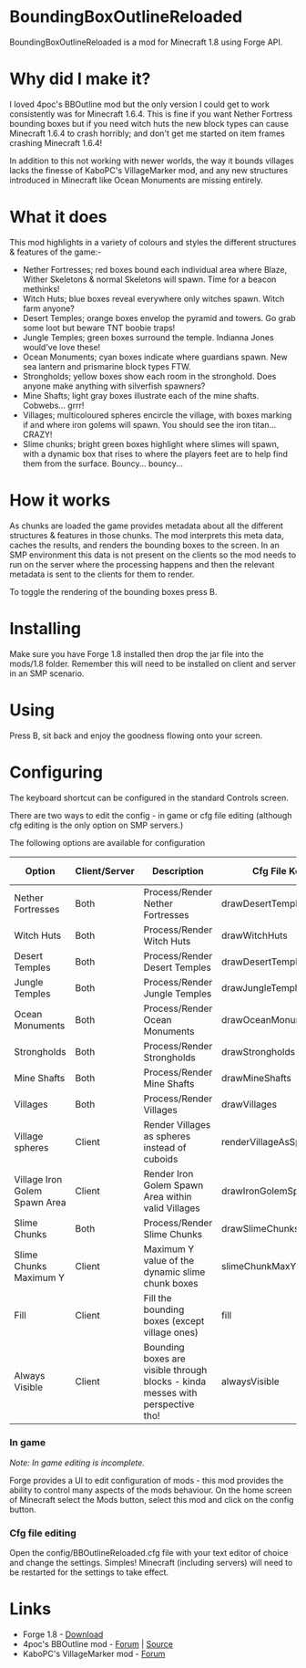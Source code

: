 # BoundingBoxOutlineReloaded

BoundingBoxOutlineReloaded is a mod for Minecraft 1.8 using Forge API.

# Why did I make it?

I loved 4poc's BBOutline mod but the only version I could get to work consistently was for Minecraft 1.6.4. This is fine if you want Nether Fortress bounding boxes but if you need witch huts the new block types can cause Minecraft 1.6.4 to crash horribly; and don't get me started on item frames crashing Minecraft 1.6.4!

In addition to this not working with newer worlds, the way it bounds villages lacks the finesse of KaboPC's VillageMarker mod, and any new structures introduced in Minecraft like Ocean Monuments are missing entirely.

# What it does

This mod highlights in a variety of colours and styles the different structures & features of the game:-
- Nether Fortresses; red boxes bound each individual area where Blaze, Wither Skeletons & normal Skeletons will spawn. Time for a beacon methinks!
- Witch Huts; blue boxes reveal everywhere only witches spawn. Witch farm anyone?
- Desert Temples; orange boxes envelop the pyramid and towers. Go grab some loot but beware TNT boobie traps!
- Jungle Temples; green boxes surround the temple. Indianna Jones would've love these!
- Ocean Monuments; cyan boxes indicate where guardians spawn. New sea lantern and prismarine block types FTW.
- Strongholds; yellow boxes show each room in the stronghold. Does anyone make anything with silverfish spawners?
- Mine Shafts; light gray boxes illustrate each of the mine shafts. Cobwebs... grrr!
- Villages; multicoloured spheres encircle  the village, with boxes marking if and where iron golems will spawn. You should see the iron titan... CRAZY!
- Slime chunks; bright green boxes highlight where slimes will spawn, with a dynamic box that rises to where the players feet are to help find them from the surface. Bouncy... bouncy...

# How it works

As chunks are loaded the game provides metadata about all the different structures & features in those chunks.  The mod interprets this meta data, caches the results, and renders the bounding boxes to the screen.  In an SMP environment this data is not present on the clients so the mod needs to run on the server where the processing happens and then the relevant metadata is sent to the clients for them to render.

To toggle the rendering of the bounding boxes press B.

# Installing

Make sure you have Forge 1.8 installed then drop the jar file into the mods/1.8 folder.  Remember this will need to be installed on client and server in an SMP scenario.

# Using

Press B, sit back and enjoy the goodness flowing onto your screen.

# Configuring

The keyboard shortcut can be configured in the standard Controls screen.

There are two ways to edit the config - in game or cfg file editing (although cfg editing is the only option on SMP servers.)

The following options are available for configuration

Option | Client/Server | Description | Cfg File Key | Cfg File Values | Default
--- | --- | --- | --- | --- | ---
Nether Fortresses | Both | Process/Render Nether Fortresses | drawDesertTemples | true/false | true
Witch Huts | Both | Process/Render Witch Huts | drawWitchHuts | true/false | true
Desert Temples | Both | Process/Render Desert Temples | drawDesertTemples | true/false | true
Jungle Temples | Both | Process/Render Jungle Temples | drawJungleTemples | true/false | true
Ocean Monuments | Both | Process/Render Ocean Monuments | drawOceanMonuments | true/false | true
Strongholds | Both | Process/Render Strongholds | drawStrongholds | true/false | false
Mine Shafts | Both | Process/Render Mine Shafts | drawMineShafts | true/false | false
Villages | Both | Process/Render Villages | drawVillages | true/false | true
Village spheres | Client | Render Villages as spheres instead of cuboids | renderVillageAsSphere | true/false | true
Village Iron Golem Spawn Area | Client | Render Iron Golem Spawn Area within valid Villages | drawIronGolemSpawnArea | true/false | true
Slime Chunks | Both | Process/Render Slime Chunks | drawSlimeChunks | true/false | true
Slime Chunks Maximum Y | Client | Maximum Y value of the dynamic slime chunk boxes | slimeChunkMaxY | 0/40-255 (0 = no limit) | 0
Fill | Client | Fill the bounding boxes (except village ones) | fill | true/false | false
Always Visible | Client | Bounding boxes are visible through blocks - kinda messes with perspective tho! | alwaysVisible | true/false | false

### In game

*Note: In game editing is incomplete.*

Forge provides a UI to edit configuration of mods - this mod provides the ability to control many aspects of the mods behaviour.  On the home screen of Minecraft select the Mods button, select this mod and click on the config button.

### Cfg file editing

Open the config/BBOutlineReloaded.cfg file with your text editor of choice and change the settings.  Simples!  Minecraft (including servers) will need to be restarted for the settings to take effect.

# Links
- Forge 1.8 - [Download](http://files.minecraftforge.net/minecraftforge/1.8)
- 4poc's BBOutline mod - [Forum](http://www.minecraftforum.net/forums/mapping-and-modding/minecraft-mods/1286555-bounding-box-outline) | [Source](http://www.github.com/4poc/bboutline)
- KaboPC's VillageMarker mod - [Forum](http://www.minecraftforum.net/forums/mapping-and-modding/minecraft-mods/1288327-village-marker-mod)
